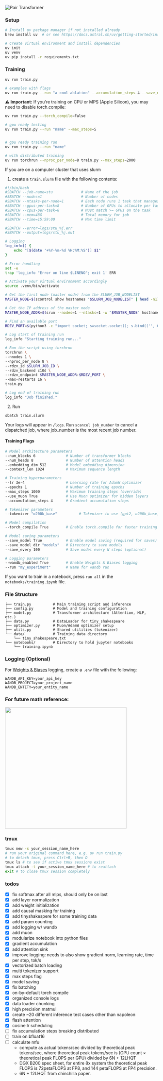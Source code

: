 ![Pair Transformer](pair-transformer.png)


### Setup

```bash
# Install uv package manager if not installed already
brew install uv  # or see https://docs.astral.sh/uv/getting-started/installation/

# Create virtual environment and install dependencies
uv init
uv venv
uv pip install -r requirements.txt
```

### Training

```bash
uv run train.py
```

```bash
# examples with flags
uv run train.py --run "a cool ablation" --accumulation_steps 4 --save_model=True
```

**⚠️ Important:** If you're training on CPU or MPS (Apple Silicon), you may need to disable torch.compile:
```bash
uv run train.py --torch_compile=False
```

```bash
# gpu ready testing
uv run train.py --run "name" --max_steps=5


# gpu ready training run
uv run train.py --run "name"  

# with distributed training
uv run torchrun --nproc_per_node=8 train.py --max_steps=2000


```

If you are on a computer cluster that uses slurm
1. create a `train.slurm` file with the following contents:
```bash
#!/bin/bash
#SBATCH --job-name=stu             # Name of the job
#SBATCH --nodes=1                  # Number of nodes
#SBATCH --ntasks-per-node=1        # Each node runs 1 task that manages all GPUs
#SBATCH --gpus-per-task=8          # Number of GPUs to allocate per task
#SBATCH --cpus-per-task=8          # Must match >= GPUs on the task
#SBATCH --mem=48G                  # Total memory for job
#SBATCH --time=15:59:00            # Max time limit

#SBATCH --error=logs/stu_%j.err
#SBATCH --output=logs/stu_%j.out

# Logging
log_info() {
    echo "[$(date '+%Y-%m-%d %H:%M:%S')] $1"
}

# Error handling
set -e
trap 'log_info "Error on line $LINENO"; exit 1' ERR

# Activate your virtual environment accordingly
source .venv/bin/activate

# Get the first node (master node) from the SLURM_JOB_NODELIST
MASTER_NODE=$(scontrol show hostnames "$SLURM_JOB_NODELIST" | head -n1)

# Get the IP address of the master node
MASTER_NODE_ADDR=$(srun --nodes=1 --ntasks=1 -w "$MASTER_NODE" hostname --ip-address)

# Find an available port
RDZV_PORT=$(python3 -c "import socket; s=socket.socket(); s.bind(('', 0)); print(s.getsockname()[1]); s.close()")

# Log start of training run
log_info "Starting training run..."

# Run the script using torchrun
torchrun \
--nnodes 1 \
--nproc_per_node 8 \
--rdzv_id $SLURM_JOB_ID \
--rdzv_backend c10d \
--rdzv_endpoint $MASTER_NODE_ADDR:$RDZV_PORT \
--max-restarts 16 \
train.py

# Log end of training run
log_info "Job finished."
```
2. Run
```bash
sbatch train.slurm
```
Your logs will appear in `/logs`. Run `scancel job_number` to cancel a dispatched job, where job_number is the most recent job number.

#### Training Flags

```bash
# Model architecture parameters
--num_blocks 6              # Number of transformer blocks
--num_heads 8               # Number of attention heads
--embedding_dim 512         # Model embedding dimension
--context_len 1024          # Maximum sequence length

# Training hyperparameters
--lr 3e-4                   # Learning rate for AdamW optimizer
--epochs 1                  # Number of training epochs
--max_steps 1000            # Maximum training steps (override)
--use_muon True             # Use Muon optimizer for hidden layers
--accumulation_steps 4      # Gradient accumulation steps

# Tokenizer parameters
--tokenizer "o200k_base"          # Tokenizer to use (gpt2, o200k_base)

# Model compilation
--torch_compile True        # Enable torch.compile for faster training (default: True)

# Model saving parameters
--save_model True           # Enable model saving (required for saves)
--save_model_dir "models"   # Directory to save models
--save_every 100            # Save model every N steps (optional)

# Logging parameters
--wandb_enabled True        # Enable Weights & Biases logging
--run "my_experiment"       # Name for wandb run
```

If you want to train in a notebook, press `run all` in the `notebooks/training.ipynb` file.

### File Structure

```
├── train.py          # Main training script and inference
├── config.py         # Model and training configuration
├── model.py          # Transformer architecture (Attention, MLP, etc.)
├── data.py           # DataLoader for tiny_shakespeare
├── optimizer.py      # Muon/AdamW optimizer setup
├── utils.py          # Shared utilities (tokenizer)
└── data/             # Training data directory
    └── tiny_shakespeare.txt
└── notebooks/        # Directory to hold jupyter notebooks
    └── training.ipynb
```

### Logging (Optional)

For [Weights & Biases](https://wandb.ai) logging, create a `.env` file with the following:
```env
WANDB_API_KEY=your_api_key
WANDB_PROJECT=your_project_name
WANDB_ENTITY=your_entity_name
```

### For future math reference:

<img src="assets/whiteboard.webp" width="400"/>

### tmux
```bash
tmux new -s your_session_name_here
# run your original command here, e.g. uv run train.py
# to detach tmux, press Ctrl+B, then D
tmux ls # to see if active tmux sessions exist
tmux attach -t your_session_name_here # to reattach
exit # to close tmux session completely
```

### todos
- [x] fix softmax after all mlps, should only be on last
- [x] add layer normalization
- [x] add weight initialization
- [x] add causal masking for training
- [x] add tinyshakespere for some training data
- [x] add param counting
- [x] add logging w/ wandb
- [x] add muon
- [x] modularize notebook into python files
- [x] gradient accumulation
- [x] add attention sink
- [x] improve logging: needs to also show gradient norm, learning rate, time per step, tok/s
- [x] vectorized batch loading
- [x] multi tokenizer support
- [x] max steps flag
- [x] model saving
- [x] fix batching
- [x] on-by-default torch compile
- [x] organized console logs
- [x] data loader chunking
- [x] high precision matmul
- [x] create ~20 different inference test cases other than napoleon
- [x] flash attention
- [x] cosine lr scheduling
- [ ] fix accumulation steps breaking distributed
- [ ] train on bfloat16
- [ ] calculate mfu 
    - compute as actual tokens/sec divided by theoretical peak tokens/sec, where theoretical peak tokens/sec is (GPU count × theoretical peak FLOPS per GPU) divided by 6N + 12LHQT
    - DGX B200 spec sheet, for entire 8x system the theoretical peak FLOPS is 72petaFLOPS at FP8, and 144 petaFLOPS at FP4 precision.
    - 6N + 12LHQT from chinchilla paper.
